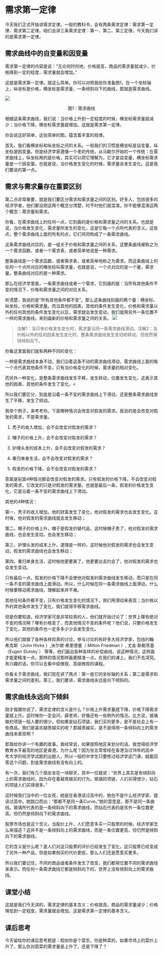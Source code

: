 # 需求第一定律
今天我们正式开始讲需求定律。一般的教科书，会有两条需求定律：需求第一定律、需求第二定律。咱们会讲三条需求定律：第一、第二、第三定律。今天我们讲的是需求第一定律。
## 需求曲线中的自变量和因变量
需求第一定律的内容是说：“无论何时何地，价格提高，商品的需求量就减少，价格降到一定的程度，需求量就会增加。”

这就是需求第一定律。就这么简单。你可以对照我给你准备图1，在一个坐标轴上，纵坐标是价格，横坐标是需求量，一条倾斜向下的曲线，那就是需求曲线。

![](https://raw.githubusercontent.com/dalong0514/selfstudy/master/图片链接库/需求曲线.jpg)
<center>图1：需求曲线</center>

根据这条需求曲线，我们说：当价格上升到一定程度的时候，横坐标需求量就减少；当价格下降，横坐标需求量就增加。这就是需求第一定律。

你会说这好简单，这张简单的图，蕴含着丰富的规律。

首先，我们看横坐标和纵坐标之间的关系。一般我们的习惯是横坐标是自变量，纵坐标是因变量。但是经济学家遵循一个老的传统，从马歇尔开始的一个传统：在需求曲线上，纵坐标用的是价格，其实可以把它理解为，它才是自变量，横坐标需求量是一个因变量。也就是说，当价格发生变化的时候，需求量会发生变化。这是我们要说的第一点。
## 需求与需求量存在重要区别
第二点非常重要，就是我们要区分需求和需求量之间的区别。好多人，包括很多的经济学者，他们都没把这两个概念分清楚，时不时他们就混淆。你不能够混淆这两个概念：需求量和需求。

你看，在需求曲线上的任何一点，它刻画的是价格和需求量之间的关系。也就是说，当价格发生变化，需求量所发生的变化，这是它每一个点所代表的含义。这些点，整个需求曲线上面的所有的点，它们共同构成了一条需求曲线。

这条需求曲线对应的，是一组关于价格和需求量之间的关系，这整条曲线被称之为一个需求函数，或者一个需求表，或者简单地说是一种需求。

整条曲线是一个需求函数，或者需求表，或者简单地称之为需求。而这条曲线上的任何一个点所对应的横坐标叫需求量，也就是说，一个点对应的是一个量，需求量。整条曲线对应的是一种需求。

那么在经济学里面，一条需求曲线或者一个需求，它刻画的是：当所有其他条件不变的情况下，价格和需求量之间的对应关系。

听清楚，我说的是“所有其他条件都不变”，那么这条曲线刻画的两个量：横坐标、纵坐标，价格和需求量。而当其他的因素，其他的条件发生变化，价格和需求量以外的任何其他的条件发生变化以后，需求就会发生变动，我们就用另外一条位置不一样的需求曲线，来刻画新的价格和需求量之间的关系。
![](https://raw.githubusercontent.com/dalong0514/selfstudy/master/图片链接库/需求曲线2.jpg)
> 注解1：当只有价格发生变化时，需求量沿同一条需求曲线滑动。注解2：当价格以外的任何因素发生变化时，整条需求曲线发生变动和转动，但依然保持倾斜向下。

你看这里面我们就有两种不同的变化：

一种是需求曲线本身不动，我们沿着这条不动的需求曲线滑动，需求曲线上面的每一个点代表其他条件不变，只有当价格变化的时候，需求量的相对变化。

而另外一种变化，是整条需求曲线发生平移，发生转动，位置发生变化，这表示其他的因素、其他的条件发生了变化。<

所以我们要区分，到底是沿着一条不变的需求曲线上下滑动，还是整条需求曲线发生了平移，发生了转动。

我举个例子，来考考你。下面哪种情况会改变对假发的需求。我说的是会改变对假发的需求，不是需求量。

1. 秃子的收入增加，会不会改变对假发的需求？

2. 帽子的价格上升，会不会改变对假发的需求？

3. 护理头发的成本上升，会不会改变对假发的需求？

4. 重归单身生活，会不会改变对假发的需求？

5. 假发的价格下降，会不会改变对假发的需求？

答案是前面4种情况都会改变对假发的需求。只有假发的价格下降，不会改变对假发的需求，它改变的只是对假发的需求量。也就是最后一条，假发的价格发生变化，它是沿着一条不变的需求曲线上下滑动。

其他的4种情况：

第一，秃子的收入增加，他的财富发生了变化，他对假发的需求也会发生变化。这时候，他对假发的需求曲线就会发生移动；

第二，帽子的价格上升，帽子是假发的替代品，这时候帽子贵了，他对假发的需求曲线，也会发生变动，也会发生移动；

第三，护理头发的成本上升，道理是一样的，这时候他对假发的需求也会发生变动，假发的需求曲线也会发生移动；

第四，重归单身生活，这时候他更要美了，他更要出去约会了，他对假发的需求也会发生变动。

只有最后一点，假发的价格下降不会使他对假发的需求曲线发生移动，而只是在同一条不变的需求曲线上面滑动。所以，什么时候在同一条需求曲线上面滑动，什么时候要移动需求曲线，理解起来并不难。

其他任何条件都不变，只有价格发生变化的情况下，我们用滑动来表现；当价格以外的其他条件发生了变化，我们就得平移需求曲线。

但是你要知道，经济学家可是非常较真的人，他们就开始讨论了：世界上哪有绝对不变的情况啊？哪有价格变了，而其他情况不变的条件呢？他们说，只要价格发生了变化，其他的条件也一定多多少少会发生变化。

所以他们就做了各种各样较真的讨论，参与讨论的有好多大经济学家，包括约翰·希克斯（John Hicks ）,米尔顿·弗里德曼（ Milton Friedman ）, 尤金·斯勒茨基（Eugen Slutsky ） 等等，他们画出各种各样的补偿曲线，说这种情况，这样画才能更精准一点，那样的情况那样画更精准一点。在我们的课上，我们不去深究。有兴趣的话，你可以去看中级微观、高级微观的课程。

你看关于需求曲线，我们现在讲了两点：第一是它的坐标轴的关系；第二是需求和需求量之间的差别。第三，我们要讲，需求曲线永远是向下倾斜的。
## 需求曲线永远向下倾斜
刚才我跟你说了，需求定律的含义是什么？价格上升需求量就下降，价格下降需求量就上升。这时候你一定会问，薛老师，好像还有一些例外的情况。比方说，玻璃做的项链一般人要的很少，但如果是钻石项链，我们买的更多，是不是社会上有一些商品，我们是喜欢越贵越买的呢？那越贵越买，是不是得用一条倾斜向上的需求曲线来表现啊？

那我给你讲一个有趣的故事。我经常说，如果按照地区来划分的话，我觉得经济学教育水平最高的地区是香港。为什么呢？因为张五常曾经在香港当过18年的高中考大学的经济学试题的出题人，所以一般的中学生只要修过经济学这门课，就能回答这个问题，到底需求曲线有没有向上的。

有一次，我们有几个朋友坐在一块聊天，其中一位就说：“世界上其实是有倾斜向上的需求曲线的，因为存在着越贵越买的行为。玻璃的项链，人们买得很少，钻石的项链人们买得很多。”

这时候我们当中的一位女孩，她是在香港读过高中的，她也不是什么经济学家，就读过高中。她脱口而出：“那都不是同一条Curve。”她的意思是，那不是同一条曲线。玻璃所代表的是一条倾斜向下的需求曲线，而钻石代表的是另外一条位置更高，但仍然是倾斜向下的需求曲线。

股票市场也是这个含义。当股价上升，人们愿意多买一只股票的时候，经济学家怎么来描述？这并不是一条倾斜向上的需求曲线，而是一条位置更高，但仍然是倾斜向下的需求曲线。

它的含义是什么呢？是人们对这只股票的评价已经发生了变化，这只股票已经变成了另外一种产品，但是如果购买的代价更低，那么人们还是愿意买更多。

所以我们要记住，不同的商品或者条件发生了改变，我们都用位置不同的需求曲线来表示。而任何一条需求曲线它都是倾斜向下的，世界上没有倾斜向上的需求曲线。
## 课堂小结
这就是我们今天讲的，需求定律的基本含义：价格提高，商品的需求量减少；价格降低到一定程度，需求量就会增加。这是需求第一定律的基本含义。
## 课后思考
今天留给你的课后思考题是：假如你是个菜农，你是种菜的，如果市场上的菜价上升了，那么你对蔬菜的需求量是上升了，还是下降了？